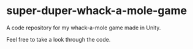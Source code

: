 # super-duper-whack-a-mole-game
A code repository for my whack-a-mole game made in Unity.

Feel free to take a look through the code.
